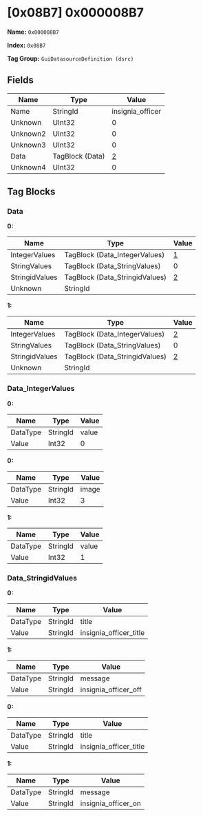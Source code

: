 # [0x08B7] 0x000008B7

**Name:** ```0x000008B7```

**Index:** ```0x08B7```

**Tag Group:** ```GuiDatasourceDefinition (dsrc)```

## Fields

Name	| Type	| Value
---	|---	|---	|
Name	|StringId	|insignia_officer
Unknown	|UInt32	|0
Unknown2	|UInt32	|0
Unknown3	|UInt32	|0
Data	|TagBlock (Data)	|[2](#data)
Unknown4	|UInt32	|0


## Tag Blocks

### Data

**0:**

Name	| Type	| Value
---	|---	|---	|
IntegerValues	|TagBlock (Data_IntegerValues)	|[1](#data_integervalues)
StringValues	|TagBlock (Data_StringValues)	|0
StringidValues	|TagBlock (Data_StringidValues)	|[2](#data_stringidvalues)
Unknown	|StringId	|


**1:**

Name	| Type	| Value
---	|---	|---	|
IntegerValues	|TagBlock (Data_IntegerValues)	|[2](#data_integervalues)
StringValues	|TagBlock (Data_StringValues)	|0
StringidValues	|TagBlock (Data_StringidValues)	|[2](#data_stringidvalues)
Unknown	|StringId	|


### Data_IntegerValues

**0:**

Name	| Type	| Value
---	|---	|---	|
DataType	|StringId	|value
Value	|Int32	|0


**0:**

Name	| Type	| Value
---	|---	|---	|
DataType	|StringId	|image
Value	|Int32	|3


**1:**

Name	| Type	| Value
---	|---	|---	|
DataType	|StringId	|value
Value	|Int32	|1


### Data_StringidValues

**0:**

Name	| Type	| Value
---	|---	|---	|
DataType	|StringId	|title
Value	|StringId	|insignia_officer_title


**1:**

Name	| Type	| Value
---	|---	|---	|
DataType	|StringId	|message
Value	|StringId	|insignia_officer_off


**0:**

Name	| Type	| Value
---	|---	|---	|
DataType	|StringId	|title
Value	|StringId	|insignia_officer_title


**1:**

Name	| Type	| Value
---	|---	|---	|
DataType	|StringId	|message
Value	|StringId	|insignia_officer_on


